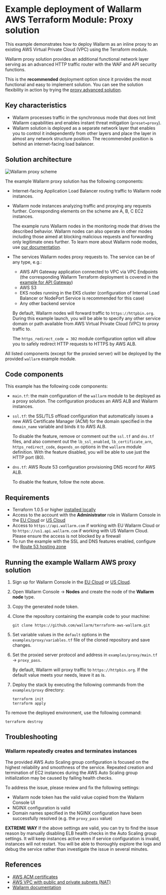 # Example deployment of Wallarm AWS Terraform Module: Proxy solution

This example demonstrates how to deploy Wallarm as an inline proxy to an existing AWS Virtual Private Cloud (VPC) using the Terraform module.

Wallarm proxy solution provides an additional functional network layer serving as an advanced HTTP traffic router with the WAF and API security functions.

This is the **recommended** deployment option since it provides the most functional and easy to implement solution. You can see the solution flexibility in action by trying the [proxy advanced solution](https://github.com/wallarm/terraform-aws-wallarm/tree/main/examples/advanced).

## Key characteristics

* Wallarm processes traffic in the synchronous mode that does not limit Wallarm capabilities and enables instant threat mitigation (`preset=proxy`).
* Wallarm solution is deployed as a separate network layer that enables you to control it independently from other layers and place the layer in almost any network structure position. The recommended position is behind an internet-facing load balancer.

## Solution architecture

![Wallarm proxy scheme](https://github.com/wallarm/terraform-aws-wallarm/blob/main/images/wallarm-as-proxy.png?raw=true)

The example Wallarm proxy solution has the following components:

* Internet-facing Application Load Balancer routing traffic to Wallarm node instances.
* Wallarm node instances analyzing traffic and proxying any requests further. Corresponding elements on the scheme are A, B, C EC2 instances.

    The example runs Wallarm nodes in the monitoring mode that drives the described behavior. Wallarm nodes can also operate in other modes including those aimed at blocking malicious requests and forwarding only legitimate ones further. To learn more about Wallarm node modes, use [our documentation](https://docs.wallarm.com/admin-en/configure-wallarm-mode/).
* The services Wallarm nodes proxy requests to. The service can be of any type, e.g.:

    * AWS API Gateway application connected to VPC via VPC Endpoints (the corresponding Wallarm Terraform deployment is covered in the [example for API Gateway](https://github.com/wallarm/terraform-aws-wallarm/tree/main/examples/apigateway))
    * AWS S3
    * EKS nodes running in the EKS cluster (configuration of Internal Load Balancer or NodePort Service is recommended for this case)
    * Any other backend service

    By default, Wallarm nodes will forward traffic to `https://httpbin.org`. During this example launch, you will be able to specify any other service domain or path available from AWS Virtual Private Cloud (VPC) to proxy traffic to.

    The `https_redirect_code = 302` module configuration option will allow you to safely redirect HTTP requests to HTTPS by AWS ALB.

All listed components (except for the proxied server) will be deployed by the provided `wallarm` example module.

## Code components

This example has the following code components:

* `main.tf`: the main configuration of the `wallarm` module to be deployed as a proxy solution. The configuration produces an AWS ALB and Wallarm instances.
* `ssl.tf`: the SSL/TLS offload configuration that automatically issues a new AWS Certificate Manager (ACM) for the domain specified in the `domain_name` variable and binds it to AWS ALB.

    To disable the feature, remove or comment out the `ssl.tf` and `dns.tf` files, and also comment out the `lb_ssl_enabled`, `lb_certificate_arn`, `https_redirect_code`, `depends_on` options in the `wallarm` module definition. With the feature disabled, you will be able to use just the HTTP port (80).
* `dns.tf`: AWS Route 53 configuration provisioning DNS record for AWS ALB.

    To disable the feature, follow the note above.

## Requirements

* Terraform 1.0.5 or higher [installed locally](https://learn.hashicorp.com/tutorials/terraform/install-cli)
* Access to the account with the **Administrator** role in Wallarm Console in the [EU Cloud](https://my.wallarm.com/) or [US Cloud](https://us1.my.wallarm.com/)
* Access to `https://api.wallarm.com` if working with EU Wallarm Cloud or to `https://us1.api.wallarm.com` if working with US Wallarm Cloud. Please ensure the access is not blocked by a firewall
* To run the example with the SSL and DNS features enabled, configure the [Route 53 hosting zone](https://docs.aws.amazon.com/Route53/latest/DeveloperGuide/hosted-zones-working-with.html)

## Running the example Wallarm AWS proxy solution

1. Sign up for Wallarm Console in the [EU Cloud](https://my.wallarm.com/nodes) or [US Cloud](https://us1.my.wallarm.com/nodes).
1. Open Wallarm Console → **Nodes** and create the node of the **Wallarm node** type.
1. Copy the generated node token.
1. Clone the repository containing the example code to your machine:

    ```
    git clone https://github.com/wallarm/terraform-aws-wallarm.git
    ```
1. Set variable values in the `default` options in the `examples/proxy/variables.tf` file of the cloned repository and save changes.
1. Set the proxied server protocol and address in `examples/proxy/main.tf` → `proxy_pass`.

    By default, Wallarm will proxy traffic to `https://httpbin.org`. If the default value meets your needs, leave it as is.
1. Deploy the stack by executing the following commands from the `examples/proxy` directory:

    ```
    terraform init
    terraform apply
    ```

To remove the deployed environment, use the following command:

```
terraform destroy
```

## Troubleshooting

### Wallarm repeatedly creates and terminates instances

The provided AWS Auto Scaling group configuration is focused on the highest reliability and smoothness of the service. Repeated creation and termination of EC2 instances during the AWS Auto Scaling group initialization may be caused by failing health checks.

To address the issue, please review and fix the following settings:

* Wallarm node token has the valid value copied from the Wallarm Console UI
* NGINX configuration is valid
* Domain names specified in the NGINX configuration have been successfully resolved (e.g. the `proxy_pass` value)


**EXTREME WAY** If the above settings are valid, you can try to find the issue reason by manually disabling ELB health checks in the Auto Scaling group settings. It will keep instances active even if service configuration is invalid, instances will not restart. You will be able to thoroughly explore the logs and debug the service rather than investigate the issue in several minutes.

## References

* [AWS ACM certificates](https://docs.aws.amazon.com/acm/latest/userguide/gs.html)
* [AWS VPC with public and private subnets (NAT)](https://docs.aws.amazon.com/vpc/latest/userguide/VPC_Scenario2.html)
* [Wallarm documentation](https://docs.wallarm.com)
